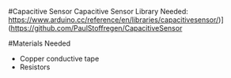 #Capacitive Sensor
Capacitive Sensor Library Needed: https://www.arduino.cc/reference/en/libraries/capacitivesensor/)](https://github.com/PaulStoffregen/CapacitiveSensor

#Materials Needed
- Copper conductive tape
- Resistors
